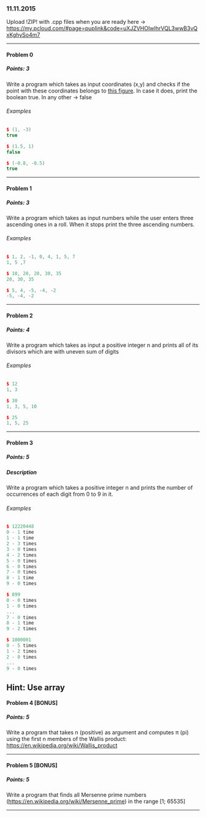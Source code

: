 ### 11.11.2015

Upload !ZIP! with .cpp files when you are ready here -> https://my.pcloud.com/#page=puplink&code=uXJZVHOIwIhrVQL3wwB3vQxKghySo4m7

---

#### Problem 0
##### Points: 3

Write a program which takes as input coordinates (x,y) and checks if the point with these coordinates belongs
to [this figure](https://gyazo.com/dee8c06f86bac440d606b55e4ca1457d). In case it does, print the boolean true. In any other -> false

###### Examples

```c++
$ (1, -3)
true

$ (1.5, 1)
false

$ (-0.8, -0.5)
true
```

---

#### Problem 1
##### Points: 3

Write a program which takes as input numbers while the user enters three ascending ones in a roll. When it stops print the three ascending numbers.

###### Examples

```c++
$ 1, 2, -1, 0, 4, 1, 5, 7
1, 5 ,7

$ 10, 20, 20, 30, 35
20, 30, 35

$ 5, 4, -5, -4, -2
-5, -4, -2
```

---

#### Problem 2
##### Points: 4

Write a program which takes as input a positive integer n and prints all of its divisors which are with uneven sum of digits

###### Examples
```c++
$ 12
1, 3

$ 30
1, 3, 5, 10

$ 25
1, 5, 25
```
---

#### Problem 3
##### Points: 5
##### Description

Write a program which takes a positive integer n and prints the number of occurrences of each digit from 0 to 9 in it.

###### Examples

```c++
$ 12220448
0 - 1 time
1 - 1 time
2 - 3 times
3 - 0 times
4 - 2 times
5 - 0 times
6 - 0 times
7 - 0 times
8 - 1 time
9 - 0 times

$ 899 
0 - 0 times
1 - 0 times
...
7 - 0 times
8 - 1 time
9 - 2 times

$ 1000001
0 - 5 times
1 - 2 times
2 - 0 times
...
9 - 0 times
```
**Hint:** Use array
---

#### Problem 4 [BONUS]
##### Points: 5

Write a program that takes n (positive) as argument and computes π (pi) using the first n members of the Wallis product: https://en.wikipedia.org/wiki/Wallis_product

---

#### Problem 5 [BONUS]
##### Points: 5

Write a program that finds all Mersenne prime numbers (https://en.wikipedia.org/wiki/Mersenne_prime) in the range [1; 65535]

---
